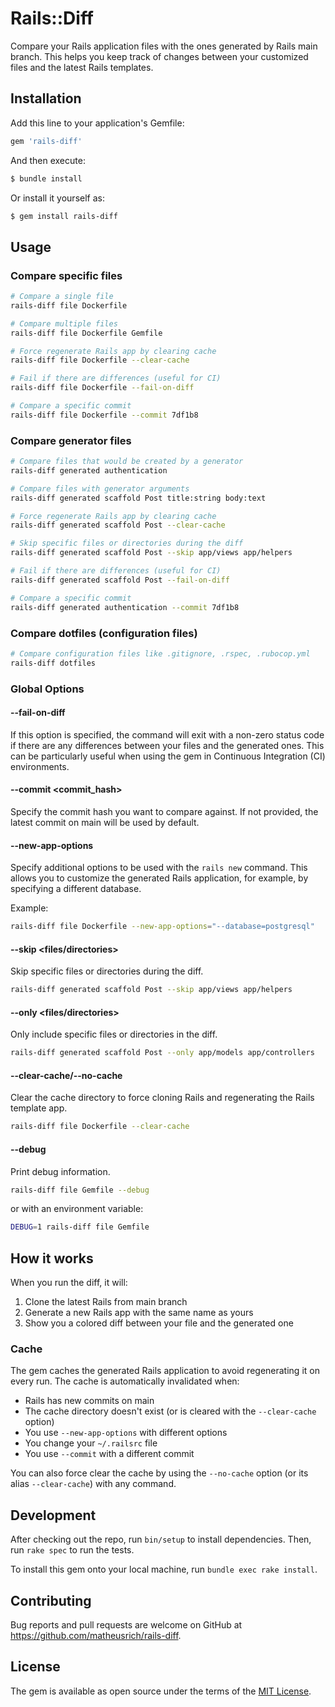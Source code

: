 # Rails::Diff

Compare your Rails application files with the ones generated by Rails main
branch. This helps you keep track of changes between your customized files and
the latest Rails templates.

## Installation

Add this line to your application's Gemfile:

```ruby
gem 'rails-diff'
```

And then execute:

```bash
$ bundle install
```

Or install it yourself as:

```bash
$ gem install rails-diff
```

## Usage

### Compare specific files

```bash
# Compare a single file
rails-diff file Dockerfile

# Compare multiple files
rails-diff file Dockerfile Gemfile

# Force regenerate Rails app by clearing cache
rails-diff file Dockerfile --clear-cache

# Fail if there are differences (useful for CI)
rails-diff file Dockerfile --fail-on-diff

# Compare a specific commit
rails-diff file Dockerfile --commit 7df1b8
```

### Compare generator files

```bash
# Compare files that would be created by a generator
rails-diff generated authentication

# Compare files with generator arguments
rails-diff generated scaffold Post title:string body:text

# Force regenerate Rails app by clearing cache
rails-diff generated scaffold Post --clear-cache

# Skip specific files or directories during the diff
rails-diff generated scaffold Post --skip app/views app/helpers

# Fail if there are differences (useful for CI)
rails-diff generated scaffold Post --fail-on-diff

# Compare a specific commit
rails-diff generated authentication --commit 7df1b8
```

### Compare dotfiles (configuration files)

```bash
# Compare configuration files like .gitignore, .rspec, .rubocop.yml
rails-diff dotfiles
```

### Global Options

#### --fail-on-diff

If this option is specified, the command will exit with a non-zero status code if there are any differences between your files and the generated ones. This can be particularly useful when using the gem in Continuous Integration (CI) environments.

#### --commit <commit_hash>

Specify the commit hash you want to compare against. If not provided, the latest
commit on main will be used by default.

#### --new-app-options <options>

Specify additional options to be used with the `rails new` command. This allows you to customize the generated Rails application, for example, by specifying a different database.

Example:

```bash
rails-diff file Dockerfile --new-app-options="--database=postgresql"
```

#### --skip <files/directories>

Skip specific files or directories during the diff.

```bash
rails-diff generated scaffold Post --skip app/views app/helpers
```

#### --only <files/directories>

Only include specific files or directories in the diff.

```bash
rails-diff generated scaffold Post --only app/models app/controllers
```

#### --clear-cache/--no-cache

Clear the cache directory to force cloning Rails and regenerating the Rails template app.

```bash
rails-diff file Dockerfile --clear-cache
```

#### --debug

Print debug information.

```sh
rails-diff file Gemfile --debug
```

or with an environment variable:

```sh
DEBUG=1 rails-diff file Gemfile
```

## How it works

When you run the diff, it will:

1. Clone the latest Rails from main branch
1. Generate a new Rails app with the same name as yours
1. Show you a colored diff between your file and the generated one

### Cache

The gem caches the generated Rails application to avoid regenerating it on every run. The cache is automatically invalidated when:
- Rails has new commits on main
- The cache directory doesn't exist (or is cleared with the `--clear-cache` option)
- You use `--new-app-options` with different options
- You change your `~/.railsrc` file
- You use `--commit` with a different commit

You can also force clear the cache by using the `--no-cache` option (or its alias `--clear-cache`) with any command.

## Development

After checking out the repo, run `bin/setup` to install dependencies. Then, run `rake spec` to run the tests.

To install this gem onto your local machine, run `bundle exec rake install`.

## Contributing

Bug reports and pull requests are welcome on GitHub at https://github.com/matheusrich/rails-diff.

## License

The gem is available as open source under the terms of the [MIT License](https://opensource.org/licenses/MIT).
